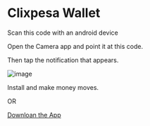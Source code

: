 # Clixpesa Wallet

Scan this code with an android device

Open the Camera app and point it at this code. 

Then tap the notification that appears.

![image](https://github.com/user-attachments/assets/5b24dd91-8306-4b89-b6d6-84e7d07ec5c3)

Install and make money moves. 

OR

[Downloan the App](https://expo.dev/artifacts/eas/dhgXjAL3o5hfavTC76344c.apk)
